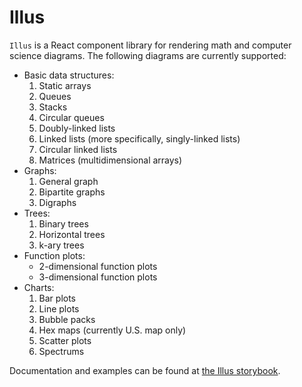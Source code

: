 # Illus

`Illus` is a React component library for rendering math and computer science
diagrams. The following diagrams are currently supported:

- Basic data structures:
  1. Static arrays
  2. Queues
  3. Stacks
  4. Circular queues
  5. Doubly-linked lists
  6. Linked lists (more specifically, singly-linked lists)
  7. Circular linked lists
  8. Matrices (multidimensional arrays)
- Graphs:
  1. General graph
  2. Bipartite graphs
  3. Digraphs
- Trees:
  1. Binary trees
  2. Horizontal trees
  3. k-ary trees
- Function plots:
  - 2-dimensional function plots
  - 3-dimensional function plots
- Charts:
  1. Bar plots
  2. Line plots
  3. Bubble packs
  4. Hex maps (currently U.S. map only)
  5. Scatter plots
  6. Spectrums

Documentation and examples can be found at [the Illus storybook](https://ketiboldiais.github.io/illus/).
